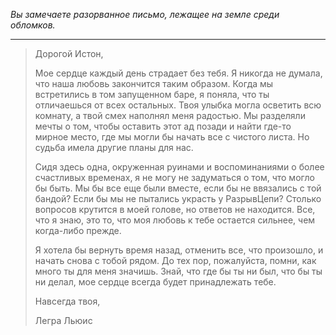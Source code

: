 _Вы замечаете разорванное письмо, лежащее на земле среди обломков._

---

> Дорогой Истон,
>
> Мое сердце каждый день страдает без тебя. Я никогда не думала, что наша любовь закончится таким образом. Когда мы встретились в том запущенном баре, я поняла, что ты отличаешься от всех остальных. Твоя улыбка могла осветить всю комнату, а твой смех наполнял меня радостью. Мы разделяли мечты о том, чтобы оставить этот ад позади и найти где-то мирное место, где мы могли бы начать все с чистого листа. Но судьба имела другие планы для нас.
>
> Сидя здесь одна, окруженная руинами и воспоминаниями о более счастливых временах, я не могу не задуматься о том, что могло бы быть. Мы бы все еще были вместе, если бы не ввязались с той бандой? Если бы мы не пытались украсть у РазрывЦепи? Столько вопросов крутится в моей голове, но ответов не находится. Все, что я знаю, это то, что моя любовь к тебе остается сильнее, чем когда-либо прежде.
>
> Я хотела бы вернуть время назад, отменить все, что произошло, и начать снова с тобой рядом. До тех пор, пожалуйста, помни, как много ты для меня значишь. Знай, что где бы ты ни был, что бы ты ни делал, мое сердце всегда будет принадлежать тебе.
>
> Навсегда твоя,
>
> Легра Льюис
